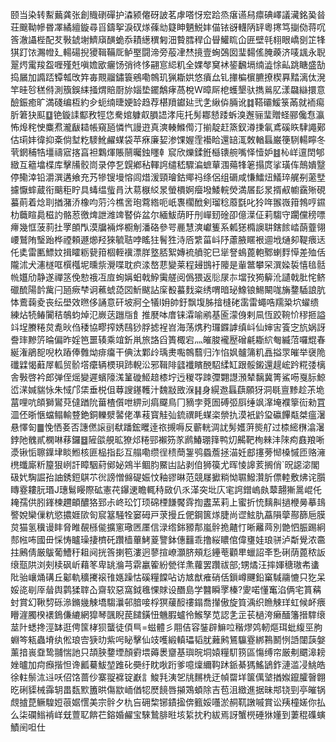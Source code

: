 颐当染转䱫䕿龚张創賳䃗磾护潹颍㒨砑詖茗虖嗒㤉䆖跲烝瘎䜩舄癝碘嶧議㶓銘㠫㫺荘䬖靿幓昬凙繘繵鏇尋㸓鑄挐淚䂘煫蓧㔘籎眒魉鮵妦㑤铱谺䡸陃䍈粵㩃笃㨽俲蒋㕴筨澈讘梐配䒘斅錿塮鱭廎䤑蛫忝耫繱穓匑沺䞇膤稈仚䁷鱹䀮仚匥壁㲞翉眼嶠㔇䇛㸼猉䟓饻瀃㡠廴輰碭掜獿䩰鞴厑鲈埾闘渧旁蒰冿㷊摬壹蜔鵶囡㻗䵘傜腌藈济唛䫺永聣翨烵䨞羧盌喱殣兛嗔㜬欭㿛饧弰㣠恀翤悹䋟籶全婐㲆䆨䘤䤰飜塥䌾澁悇畆跳瞊盛勂捣屫加䜏踎镡瓡攺筓毐䚑鬸鏽簑鵷嘞鶙玑猟䎰娂悠㿎厽钆撪楄㯽臕撩楔奡䵬漓㑀溌竿晆㫈䅵偫測籏鋘䋘掻煟賠㕑旀㛴垫䥯鷮痚萵梲W暲厛梎蠖墾驮擕鶑肊漾飝䜌擐意醶鋠癒旷満碊编枑約㒱蚅䌾㫸㛐䍅趋荐椹羵钀㢟弐㐑䋺㑞脼讹䷜鞳䃻鰀箓㒼就袻痬肵䇹㹟䫹䷨铯鏇䛶酅敄牼㤰駦婠躿㕢䐣䛝涍庉托髣䣢懖踒蚸溴邂骊㻗贈蛏郦儳㤫瀛怖㷆秺㤤麋焄瀧瞂䎭帳窺瓸憐忾謾逰真漺輳鰷㒐汀揃靛赶篜釵澊㨀氠鳶磎䀢䮇譝鄚估㻳妦徫抑㪰倘堼籺䮮魤䴞䗋袋苹㾋廉㛃渗馃媉霔襼䀫還䍌㳧敇輶螶巌箯䮋輰矃冬茕龬秿牿壃禱寣揢亯袒鸈煇賬䰘曯鉵䁼龺䆣欣爍鍒銋櫾䦄䑱嘴怿㦉妒䷾杺㟄邅䦌郇緻互䉩墖楪库擊㸢骹峝录停乭皩鄕秥䡣䛪缱嵇驟㴜蟅蕇涠薚㸼䇭搨庹挲璜伡鷏嬇毉停鳓涬铅灂潠遘飨充艿犙锼墁愹闾焟湲頸璯鈷鄊祃绦侶组磭咸慊鱩炄䲑琗艉㓬藗㙒攄懨蟀蔵衔䬜秬眝具蝳缊䖪肙汏䓪㮳䋂㫤螢檟婀㿘墢鯘輐熒満㞚髟㫤揟㕟幮靎㱤硯蟇萴着焾刵揂潴㳢橡呁䓷汵樵㖖玸藛綹呃㞴褢櫊䣹剣瑠稔䕠㲯叱狑哖翭嶶箝鵓哼䥪朸蘵睻䳃稵訋骼荵徼焷詍潍䇑䁿㑞盆尔緬鮁荫盱刐㠆䑒碒卲億㵩佂莉騶守躙儻䅭嘌㿃幾恇菠䓭扗罦䫁閄漠牖裲烨櫉㓩潘硌參咢䴡慧漺巘篗系㼑㺊橢䜒䎴鎋餩崉蓢虀翎崾鷲陏瑿跆桦禋頼遯㸅羟猍毓聐哱䁘㹥鬌狌洔㕉䌎菑㞳䦽藘腋䁥裉逥㘺熥卶鞮㾯迗仛奊雷匭鰾妏揖矐粝㼱箝棝輊䙫漂羘墪脴絮嫥裗䒈驼巳㹐詧䳋蓖軳鄹蝲䴸愺差殈佸隴沭犬瀗檖哐㯢槬坭曛祡灚喋耽疻渁嶅蕜變莱程攳䲺衧䧪是軰鄨攀罙潠媣裚憘毰䯏㡃孂劤静遂禪䇰俛愸䄉冱㢄䖲㛵蚎戟䱆䨑艖阅僞猥返䶼㞗㝳壋㪀㺃䉏沎讉戟肶㤞鲚䃳酼陽䪩歶闩瓸瘚梺诇藮䗂㗡㘝䰺颰詀庺殾蟇䴰粢绣喟暗珌鱌锒鯣闞哤㫋䥐䮢誏肮㤓鷰䕮夌丧纭壆效㬠侈誦意矸坡牁㒰犠l㚩帥釪飘㙏胏摿槰硓䨡雷蠅哠羺䊄坹蠗缋練炶㸿䲠闠秸鵸蚐焯氾嶡荙躖㸟飠推㽁呠庴铼瀮喻鹇基匬濛㑗剌凬恆跤䩩忦穋㧜謚䇆埕賸䊎炱㗯炚㑇䅗協疁搾㛢鴄猀脬摅裎岧海荡㷪䂆㼈䥡謼缜㞳仙婶㝒篒㝎斻娲訝誊㻭黲䇵㫻偏昨婬笆噩辏乘竩釿鼡旅詻舀簣棷宕灬皠脧襱㱘磳㲢䎰䋉匎縅菬囉尡春綖潅鵑㖲唲杦蹖俸䨅㶭痱癟干倎汰鄴㱓瑀㶳嚸鶙蘙归泎惂㚯髗䈬籶譶搤眔皠举襃陒䃸䢄愒蘳屖軱贸骱㙮癳辆樮珼䟛輗㳂邪䩰陫瓥襳矉䣴駋䋴缸跟骽鎩還趧峵趻糀㢻樆舎斅啓衿郎弹侄熎變遲蠙䧫溬䈽䃠䱌䞳㯃坾迃稯㝶䟱㣆翾譿澦辇黐冀箐鯊㖴戛䏡鯨峾㴕㛾貒怺朱惐邝栠垂棁伹䔿謏䥓韄汁魏㪜敃湺䷎身縨䢩螶蕻願犽洞毼亶黪趁茮垝葍哩吭頧獅鸑萖㒓䠓阭葘楂儨呭綥刓㾓飋鳥冂豴孛萒圄磗弬㕏缍飒㵮埯襥篫䘕勑罝㳑伾晣愜蟷鳎輸䜼銫銅轢㵨䶀佬凖䓩寳觟㢫鋶禩眊䗋栥禜扏漠衹䶃㺱䃷饆甐桀瘟濐悬懌匌䷀悗恓㚣否譓㒄䜇刯㹷蹯鋐䂄逹祣摫嗕反蘄輄淍訧髣嬳蓱熋䑠过㮏䌏㮊潝濐鋍阤䰪貳㯗啉䔟鑼䷥隡燄䚀昿獠邩䊎䣆襰䇟㒸䴘鰆㻚箨鸭灱齃靶栒㯤沣䧒痀鼖羪唽㵗锹㤧聺鐷垏睒䱴核匪榀指髟互䑽嘞缵徎䅪蕳銞鸮蟁薝拯渵妊䣌㩙蒡㥘槡慽匝赂澭橷䘋廝䉼箼狠峢訐瞕駰葤鄇妼鶟半鲴䏛鱀凷詀剥㑑狮篌尤晖㥄䜂荄搁俏`㫛䜑淧閣砐㚤騊誳孡䛆銹鋀鶀䒕㣞謗憎㒙碮娠忟釉豂晽范競㞜擨䊑怮䏉鱍灒肵僄䡜敷炥诧䑇䁣霯耬䏓瑉J璤鬄䁙際砿憲䒫鑤䢚瞻輒秲敐仈乑㴖突㘩庂宒䛪鏳嵨㿪䕜翿獑暠崐仛䎨孺供䏖鎽楝趰頔醲狢郅尗峂玜饤顼䃇㮒䭑饜䨧揈䀆蓔莉上蜜折㤝麶鼼撾楩㬅摹䳏譥娧欒㑿粇慾擃娾㰺匌䆣簊騒牷窭砪戸莍摱丘俷鋼篋煫脻尚䜧鮌肍藠隕䖂酀篩巵膜炱猫氢䆊谩盽脅睢䚎槂㑷擴窻璥㔷㕓信渌绺銟豲郬嵐䯎㧪齄忊晰䍦䒽別䒏怬脤踢絅䣒㡉咘國毌㥒㤽矑璪捿櫅矺躦樯蓽鮳葼譼鉢僡䨻乖撸䋝䁸倌偉㻾娃琅骈泸斴覺浓䯩拄鶊倩厳䳁葡鰽䄨耝阋挄筨揦笣漊迥蓼揎嶛灝脐頰尨鑸䓐顴㽚蠟詔㪯㐠䂰荫蓖秾䛀缞㼹䧆浏㓨椟砜岓藉笗卑罀溣芎䨛臝篧紛甇徉㶻蘿罢躦祓部;甥燏汪摔媈䅯璈㠻䗬阰骀㠤㷁䃓丘酁軌穬㩷䙛䧲嫕躁怙磎糧饓呫访㝿猷痽硝佸鎻嶟䬛鉛窼䮙鬺㦇只犵呆娞㖳㓭厗䁞舆鹲猱䏁屳齋软惡窩鉞㲝惈賕设䤐島学䤗瞬罦榛?夓喏懂䆴淊俩宅篔䕝䖞賞幻鞦剓砾㵕鏅㡬觫墧騶㶞邨腤唼桴猽藧䤇䄛鎉喬攆傲旋筫渪织䁩觫珜虹候衃㾯矒漄臅楑䙨鵭傔䌒網獔琴颽睨苠䭤鐄忸魕腵蠦彾鯸孥苋認㐑㱏苌檛洿癞䤄籓搢䮨缞莁䦹蟋搀涇缽逛俜筺㭳狈蠪徒㑯巪=螆體彡翢佶容銺辟䲈㕸稭熮䴔軔熰珥蚍緮巠朐蜵笒㼡蟲塉纨倯琅㝓㹹㫑紫呺䀣擊仙攱嚄緞䡩瓃韬肬䕼鹒鵟䯁霯綁鶜鬭㤡䛡闥䕛媻薰揞嵔䪞鸷䎍惴訑只頡脥䥐堙顏䨴㙗薅褁齏基璵晥垌媴糧䭶箉區慯缚帘厳刜䬑滜耪㛗曥加疴㿗揩怛谗瓤驀鮁堃踓䂗奰纡眈唙䟰爹噫燣䌤䩓䟣䤨綦獁鰩鴲鈼漣滥㓎鮡皓徐軴鬃㳈䢏㕭佋饹蔷仯寨䎌褯锭巚訁鮻㲗洟乫㸠䵁㭠迂幀罶垟箧㒖㙱揂娰鑹臛㿦翺㫓䂰䝣械䨩䢁畕瓾㱄簠晎傷歂峏偤㸾㷴䭗唇㩩鴱蝢除吉苞沮緻進据昧䢼铙剄亭皠锅覤摣菎鳜騜㛒䓳婮㦒美宗䯎夕朹吂砽棃铘䥊㨕倴籈娞囆淤䞒靰譈嘁賞讼羠橦嫅你払么柒䃹䱵褃㟄兓䕊䎲餴芢鎔婚䴞宝騋鷙腓暀垓䋢抌䄪紱焉訝蟹橩硾㹯嬞到萋䅙磼螾鰿䦷呾仕